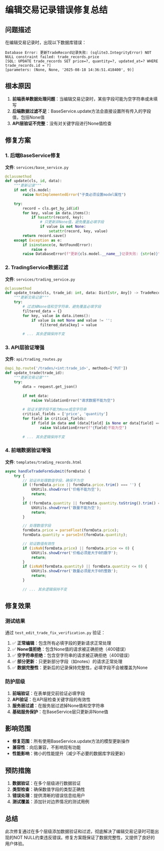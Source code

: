 # 编辑交易记录错误修复总结

## 问题描述

在编辑交易记录时，出现以下数据库错误：
```
Database Error: 更新TradeRecord记录失败: (sqlite3.IntegrityError) NOT NULL constraint failed: trade_records.price
[SQL: UPDATE trade_records SET price=?, quantity=?, updated_at=? WHERE trade_records.id = ?]
[parameters: (None, None, '2025-08-18 14:36:51.418400', 9)]
```

## 根本原因

1. **前端表单数据处理问题**：当编辑交易记录时，某些字段可能为空字符串或未填写
2. **后端数据过滤不足**：BaseService.update方法会直接设置所有传入的字段值，包括None值
3. **API层验证不完整**：没有对关键字段进行None值检查

## 修复方案

### 1. 后端BaseService修复

**文件**: `services/base_service.py`

```python
@classmethod
def update(cls, id, data):
    """更新记录"""
    if not cls.model:
        raise NotImplementedError("子类必须设置model属性")
    
    try:
        record = cls.get_by_id(id)
        for key, value in data.items():
            if hasattr(record, key):
                # 只更新非None值，避免覆盖必填字段
                if value is not None:
                    setattr(record, key, value)
        return record.save()
    except Exception as e:
        if isinstance(e, NotFoundError):
            raise e
        raise DatabaseError(f"更新{cls.model.__name__}记录失败: {str(e)}")
```

### 2. TradingService数据过滤

**文件**: `services/trading_service.py`

```python
@classmethod
def update_trade(cls, trade_id: int, data: Dict[str, Any]) -> TradeRecord:
    """更新交易记录"""
    try:
        # 过滤掉None值和空字符串，避免覆盖必填字段
        filtered_data = {}
        for key, value in data.items():
            if value is not None and value != '':
                filtered_data[key] = value
        
        # ... 其余逻辑保持不变
```

### 3. API层验证增强

**文件**: `api/trading_routes.py`

```python
@api_bp.route('/trades/<int:trade_id>', methods=['PUT'])
def update_trade(trade_id):
    """更新交易记录"""
    try:
        data = request.get_json()
        
        if not data:
            raise ValidationError("请求数据不能为空")
        
        # 验证关键字段不能为None或空字符串
        critical_fields = ['price', 'quantity']
        for field in critical_fields:
            if field in data and (data[field] is None or data[field] == ''):
                raise ValidationError(f"{field}不能为空")
        
        # ... 其余逻辑保持不变
```

### 4. 前端数据验证增强

**文件**: `templates/trading_records.html`

```javascript
async handleTradeFormSubmit(formData) {
    try {
        // 验证并处理数值字段，确保不为空
        if (!formData.price || formData.price.trim() === '') {
            UXUtils.showError('价格不能为空');
            return;
        }
        if (!formData.quantity || formData.quantity.toString().trim() === '') {
            UXUtils.showError('数量不能为空');
            return;
        }

        // 处理数值字段
        formData.price = parseFloat(formData.price);
        formData.quantity = parseInt(formData.quantity);

        // 验证数值有效性
        if (isNaN(formData.price) || formData.price <= 0) {
            UXUtils.showError('价格必须是大于0的数字');
            return;
        }
        if (isNaN(formData.quantity) || formData.quantity <= 0) {
            UXUtils.showError('数量必须是大于0的整数');
            return;
        }
        
        // ... 其余逻辑保持不变
```

## 修复效果

### 测试结果

通过 `test_edit_trade_fix_verification.py` 验证：

1. ✅ **正常编辑**：包含所有必填字段的更新请求正常处理
2. ✅ **None值拒绝**：包含None值的请求被正确拒绝（400错误）
3. ✅ **空字符串拒绝**：包含空字符串的请求被正确拒绝（400错误）
4. ✅ **部分更新**：只更新部分字段（如notes）的请求正常处理
5. ✅ **数据完整性**：更新后的记录保持完整性，必填字段不会被覆盖为None

### 防护层级

1. **前端验证**：在表单提交前验证必填字段
2. **API验证**：在API层检查关键字段的有效性
3. **服务层过滤**：在服务层过滤掉None值和空字符串
4. **基础服务保护**：在BaseService层只更新非None值

## 影响范围

- **修复范围**：所有使用BaseService.update方法的模型更新操作
- **兼容性**：向后兼容，不影响现有功能
- **性能影响**：微小的性能提升（减少不必要的数据库字段更新）

## 预防措施

1. **数据验证**：在多个层级进行数据验证
2. **类型检查**：确保数值字段的类型正确性
3. **错误处理**：提供清晰的错误信息给用户
4. **测试覆盖**：添加针对边界情况的测试用例

## 总结

此次修复通过在多个层级添加数据验证和过滤，彻底解决了编辑交易记录时可能出现的NOT NULL约束违反错误。修复方案既保证了数据完整性，又提供了良好的用户体验。